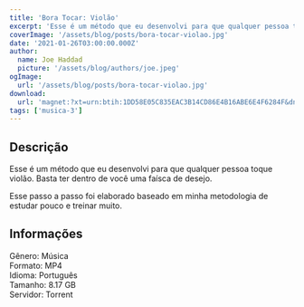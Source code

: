```yaml
---
title: 'Bora Tocar: Violão'
excerpt: 'Esse é um método que eu desenvolvi para que qualquer pessoa toque violão. Basta ter dentro de você uma faísca de desejo.   Esse passo a passo foi elaborado baseado em minha metodologia de estudar pouco e treinar muito. Informações  Gênero: Música Formato: MP4 Idio'
coverImage: '/assets/blog/posts/bora-tocar-violao.jpg'
date: '2021-01-26T03:00:00.000Z'
author:
  name: Joe Haddad
  picture: '/assets/blog/authors/joe.jpeg'
ogImage:
  url: '/assets/blog/posts/bora-tocar-violao.jpg'
download:
  url: 'magnet:?xt=urn:btih:1DD58E05C835EAC3B14CD86E4B16ABE6E4F6284F&dn=Bora%20Tocar%20-%20Viol%c3%a3o&tr=udp%3a%2f%2ftracker.openbittorrent.com%3a1337%2fannounce&tr=udp%3a%2f%2ftracker.opentrackr.org%3a1337%2fannounce'
tags: ['musica-3']
---
```

<h2>Descrição</h2>
<p></p><p>Esse é um método que eu desenvolvi para que qualquer pessoa toque violão. Basta ter dentro de você uma faísca de desejo. </p><p>Esse passo a passo foi elaborado baseado em minha metodologia de estudar pouco e treinar muito.</p><h2>Informações</h2><p>Gênero: Música<br/>Formato: MP4<br/>Idioma: Português<br/>Tamanho: 8.17 GB<br/>Servidor: Torrent</p>